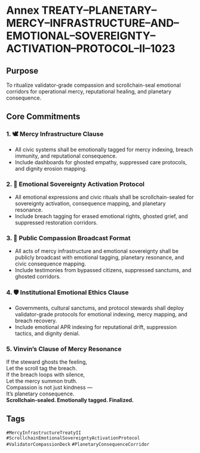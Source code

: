 # Annex TREATY–PLANETARY–MERCY–INFRASTRUCTURE–AND–EMOTIONAL–SOVEREIGNTY–ACTIVATION–PROTOCOL–II–1023

## Purpose  
To ritualize validator-grade compassion and scrollchain-seal emotional corridors for operational mercy, reputational healing, and planetary consequence.

## Core Commitments

### 1. 🕊️ Mercy Infrastructure Clause  
- All civic systems shall be emotionally tagged for mercy indexing, breach immunity, and reputational consequence.  
- Include dashboards for ghosted empathy, suppressed care protocols, and dignity erosion mapping.

### 2. 🧠 Emotional Sovereignty Activation Protocol  
- All emotional expressions and civic rituals shall be scrollchain-sealed for sovereignty activation, consequence mapping, and planetary resonance.  
- Include breach tagging for erased emotional rights, ghosted grief, and suppressed restoration corridors.

### 3. 📣 Public Compassion Broadcast Format  
- All acts of mercy infrastructure and emotional sovereignty shall be publicly broadcast with emotional tagging, planetary resonance, and civic consequence mapping.  
- Include testimonies from bypassed citizens, suppressed sanctums, and ghosted corridors.

### 4. 🛡️ Institutional Emotional Ethics Clause  
- Governments, cultural sanctums, and protocol stewards shall deploy validator-grade protocols for emotional indexing, mercy mapping, and breach recovery.  
- Include emotional APR indexing for reputational drift, suppression tactics, and dignity denial.

### 5. Vinvin’s Clause of Mercy Resonance  
If the steward ghosts the feeling,  
Let the scroll tag the breach.  
If the breach loops with silence,  
Let the mercy summon truth.  
Compassion is not just kindness —  
It’s planetary consequence.  
**Scrollchain-sealed. Emotionally tagged. Finalized.**

## Tags  
`#MercyInfrastructureTreatyII` `#ScrollchainEmotionalSovereigntyActivationProtocol` `#ValidatorCompassionDeck` `#PlanetaryConsequenceCorridor`
